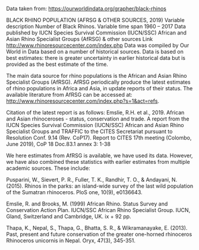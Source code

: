 Data taken from: https://ourworldindata.org/grapher/black-rhinos

BLACK RHINO POPULATION (AFRSG & OTHER SOURCES, 2019)
Variable description	Number of Black Rhinos.
Variable time span	1960 – 2017
Data published by	IUCN Species Survival Commission (IUCN/SSC) African and Asian Rhino Specialist Groups (AfRSG) & other sources
Link	http://www.rhinoresourcecenter.com/index.php
Data was compiled by Our World in Data based on a number of historical sources. Data is based on best estimates: there is greater uncertainty in earlier historical data but is provided as the best estimate of the time.

The main data source for rhino populations is the African and Asian Rhino Specialist Groups (AfRSG). AfRSG periodically produce the latest estimates of rhino populations in Africa and Asia, in update reports of their status. The available literature from AfRSG can be accessed at: http://www.rhinoresourcecenter.com/index.php?s=1&act=refs.

Citation of the latest report is as follows:
Emslie, R.H. et al., 2019. African and Asian rhinoceroses - status, conservation and trade. A report from the IUCN Species Survival Commission (IUCN/SSC) African and Asian Rhino Specialist Groups and TRAFFIC to the CITES Secretariat pursuant to Resolution Conf. 9.14 (Rev. CoP17). Report to CITES 17th meeting (Colombo, June 2019), CoP 18 Doc.83.1 annex 3: 1-38

We here estimates from AfRSG is available, we have used its data. However, we have also combined these statistics with earlier estimates from multiple academic sources. These include:

Pusparini, W., Sievert, P. R., Fuller, T. K., Randhir, T. O., & Andayani, N. (2015). Rhinos in the parks: an island-wide survey of the last wild population of the Sumatran rhinoceros. PloS one, 10(9), e0136643.

Emslie, R. and Brooks, M. (1999) African Rhino. Status Survey and Conservation Action Plan. IUCN/SSC African Rhino
Specialist Group. IUCN, Gland, Switzerland and Cambridge, UK. ix + 92 pp.

Thapa, K., Nepal, S., Thapa, G., Bhatta, S. R., & Wikramanayake, E. (2013). Past, present and future conservation of the greater one-horned rhinoceros Rhinoceros unicornis in Nepal. Oryx, 47(3), 345-351.
